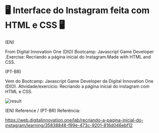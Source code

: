 # :desktop_computer: Interface do Instagram feita com HTML e CSS :desktop_computer:
(EN)

From Digital Innovation One (DIO) Bootcamp: Javascript Game Developer .Exercise: Recriando a página inicial do Instagram.Made with HTML and CSS.



(PT-BR)

Vem do Bootcamp: Javascript Game Developer da Digital Innovation One (DIO). Atividade/exercício: Recriando a página inicial do instagram com HTML e CSS.

<img src="https://imgur.com/7xit7nq" alt="result">

(EN) Reference / (PT-BR) Referência:

https://web.digitalinnovation.one/lab/recriando-a-pagina-inicial-do-instagram/learning/35838848-f99e-473c-9201-816d046ebf12

